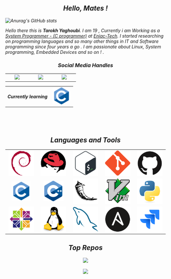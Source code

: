 <h2 align='center'> <i>Hello, Mates !</h2>  


![Anurag's GitHub stats](https://github-readme-stats.vercel.app/api?username=Tarokh-Yaghoubi&show_icons=true&theme=transparent)

 
 
_Hello there this is **Tarokh Yaghoubi**. I am 19 , Currently i am Working as a [System Programmer - (C programmer)](https://www.linkedin.com/in/tarokhyaghoubi/) at [Eniac-Tech](https://www.linkedin.com/company/eniac-tech/mycompany/). I started researching on programming languages and so many other things in IT and Software programming since four years a go . I am passionate about Linux, System programming, Embedded Devices and so on ! ._  
<h3 align='center'><i>Social Media Handles</i></h3>
<p align='center'>
 
<table width="100" align='center'>
<tr>
    <td align='center' width="60">
        <a href="https://twitter.com/TarokhY"><img src="https://cdn-icons-png.flaticon.com/512/1409/1409937.png" width="60"></a>
    </td>
    <td align='center' width="60">
        <a href="https://www.instagram.com/cyber.creature/"><img src="https://cdn-icons-png.flaticon.com/512/1409/1409946.png"></a>
    </td>
    <td align='center' width="60">
        <a href="https://www.linkedin.com/in/tarokhyaghoubi"><img src="https://cdn-icons-png.flaticon.com/512/1409/1409945.png" width="60"></a>
    </td>
</tr>
</table>

</p>

<table width="100" align='center'>
<tr>
 <td align='center'>
    <b>Currently learning</b>
 </td>
 <td align='center' width="60">
     <img src="https://github.com/devicons/devicon/blob/master/icons/c/c-original.svg" width="55">
 </td>
</tr>
</table>

</br>
<!--
<h2 align='center'><i><a href="https://github.com/Tarokh-Yaghoubi">Activity Graph 📈</i></h2>
<p align="center">
<a href="https://github.com/Tarokh-Yaghoubi">
 <img src="https://github-readme-activity-graph.vercel.app/graph?username=Tarokh-Yaghoubi&theme=react&area=true&hide_border=true#gh-light-mode-only" width="100%">
</a>
-->

</p> 
</br>

<h2 align='center'><i>Languages and Tools</i></h2>

<table width="100">
<tr>
    <td align='center' width="190">
        <img src="https://github.com/devicons/devicon/blob/master/icons/debian/debian-original.svg" width="80">
    </td>
    <td align='center' width="190">
        <img src="https://github.com/devicons/devicon/blob/master/icons/redhat/redhat-original.svg" width="80">
    </td>
    <td align='center' width="190">
        <img src="https://github.com/devicons/devicon/blob/master/icons/bash/bash-original.svg" width="80">
    </td>
     <td align='center' width="190">
        <img src="https://github.com/devicons/devicon/blob/master/icons/git/git-original.svg" width="80">
    </td>
    <td align='center'  width="190">
        <img src="https://github.com/devicons/devicon/blob/master/icons/github/github-original.svg" width="80">
    </td>
</tr>
<tr>
    <td align='center' width="190">
        <img src="https://github.com/devicons/devicon/blob/master/icons/c/c-original.svg" width="60">
    </td>
    <td align='center' width="190">
        <img src="https://github.com/devicons/devicon/blob/master/icons/cplusplus/cplusplus-original.svg" width="64">
    </td>
     <td align='center' width="190">
        <img src="https://github.com/devicons/devicon/blob/master/icons/flask/flask-original.svg" width="80">
    </td>
    <td align='center' width="190">
        <img src="https://github.com/devicons/devicon/blob/master/icons/vim/vim-original.svg" width="80">
    </td>
    <td align='center' width="190">
        <img src="https://github.com/devicons/devicon/blob/master/icons/python/python-original.svg" width="80">
    </td>
</tr>
<tr>
    <td align='center'>
        <img src="https://github.com/devicons/devicon/blob/master/icons/centos/centos-original.svg" width="80">
    </td>
    <td align='center'>
        <img src="https://github.com/devicons/devicon/blob/master/icons/linux/linux-original.svg" width="80">
    </td>
    <td align='center'>
        <img src="https://github.com/devicons/devicon/blob/master/icons/mysql/mysql-original.svg" width="80">
    </td>
    <td align='center'>
        <img src="https://github.com/devicons/devicon/blob/master/icons/ansible/ansible-original.svg" width="80">
    </td>
    <td align='center'>
        <img src="https://github.com/devicons/devicon/blob/master/icons/jira/jira-original.svg" width="80">
    </td>
</tr>
</table>

<h2 align='center'><i>Top Repos</i></h2>

<p align="center">
<a href="https://github.com/Tarokh-Yaghoubi/C">
 <img align="center" src="https://github-readme-stats-sigma-five.vercel.app/api/pin/?username=Tarokh-Yaghoubi&repo=C&theme=vue-dark&hide_border=true" height="185">
</a>
 <br /><br />
 <img align="center" src="https://github-readme-stats-sigma-five.vercel.app/api/top-langs/?username=Tarokh-Yaghoubi&theme=blue-green" />
</p>
